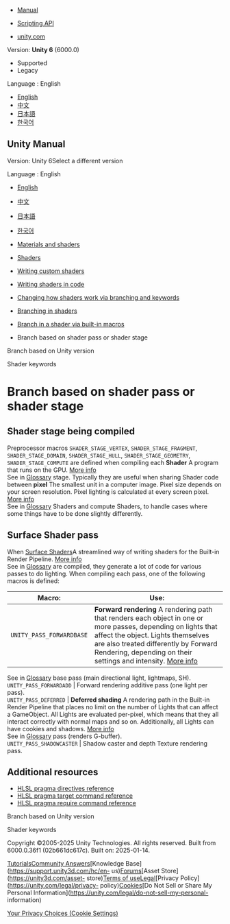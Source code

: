 [](https://docs.unity3d.com)

  * [Manual](../Manual/index.html)
  * [Scripting API](../ScriptReference/index.html)

  * [unity.com](https://unity.com/)

Version: **Unity 6** (6000.0)

  * Supported
  * Legacy

Language : English

  * [English](/Manual/shader-branching-pass.html)
  * [中文](/cn/current/Manual/shader-branching-pass.html)
  * [日本語](/ja/current/Manual/shader-branching-pass.html)
  * [한국어](/kr/current/Manual/shader-branching-pass.html)

[](https://docs.unity3d.com)

## Unity Manual

Version: Unity 6Select a different version

Language : English

  * [English](/Manual/shader-branching-pass.html)
  * [中文](/cn/current/Manual/shader-branching-pass.html)
  * [日本語](/ja/current/Manual/shader-branching-pass.html)
  * [한국어](/kr/current/Manual/shader-branching-pass.html)

  * [Materials and shaders](materials-and-shaders.html)
  * [Shaders](Shaders.html)
  * [Writing custom shaders](writing-custom-shaders.html)
  * [Writing shaders in code](shader-writing.html)
  * [Changing how shaders work via branching and keywords](SL-MultipleProgramVariants.html)
  * [Branching in shaders](shader-branching.html)
  * [Branch in a shader via built-in macros](shader-branching-built-in-macros.html)
  * Branch based on shader pass or shader stage

[](shader-branching-unity-version.html)

Branch based on Unity version

[](shader-keywords-landing.html)

Shader keywords

# Branch based on shader pass or shader stage

## Shader stage being compiled

Preprocessor macros `SHADER_STAGE_VERTEX`, `SHADER_STAGE_FRAGMENT`,
`SHADER_STAGE_DOMAIN`, `SHADER_STAGE_HULL`, `SHADER_STAGE_GEOMETRY`,
`SHADER_STAGE_COMPUTE` are defined when compiling each **Shader** A program
that runs on the GPU. [More info](Shaders.html)  
See in [Glossary](Glossary.html#Shader) stage. Typically they are useful when
sharing Shader code between **pixel** The smallest unit in a computer image.
Pixel size depends on your screen resolution. Pixel lighting is calculated at
every screen pixel. [More info](ShadowPerformance.html)  
See in [Glossary](Glossary.html#pixel) Shaders and compute Shaders, to handle
cases where some things have to be done slightly differently.

## Surface Shader pass

When [Surface Shaders](SL-SurfaceShaders.html)A streamlined way of writing
shaders for the Built-in Render Pipeline. [More info](SL-SurfaceShaders.html)  
See in [Glossary](Glossary.html#SurfaceShader) are compiled, they generate a
lot of code for various passes to do lighting. When compiling each pass, one
of the following macros is defined:

**Macro:** | **Use:**  
---|---  
`UNITY_PASS_FORWARDBASE` | **Forward rendering** A rendering path that renders each object in one or more passes, depending on lights that affect the object. Lights themselves are also treated differently by Forward Rendering, depending on their settings and intensity. [More info](RenderTech-ForwardRendering.html)  
See in [Glossary](Glossary.html#ForwardRendering) base pass (main directional
light, lightmaps, SH).  
`UNITY_PASS_FORWARDADD` | Forward rendering additive pass (one light per pass).  
`UNITY_PASS_DEFERRED` | **Deferred shading** A rendering path in the Built-in Render Pipeline that places no limit on the number of Lights that can affect a GameObject. All Lights are evaluated per-pixel, which means that they all interact correctly with normal maps and so on. Additionally, all Lights can have cookies and shadows. [More info](RenderTech-DeferredShading.html)  
See in [Glossary](Glossary.html#Deferredshading) pass (renders G-buffer).  
`UNITY_PASS_SHADOWCASTER` | Shadow caster and depth Texture rendering pass.  
  
## Additional resources

  * [HLSL pragma directives reference](SL-PragmaDirectives.html)
  * [HLSL pragma target command reference](SL-Pragma-target.html)
  * [HLSL pragma require command reference](SL-Pragma-require.html)

[](shader-branching-unity-version.html)

Branch based on Unity version

[](shader-keywords-landing.html)

Shader keywords

Copyright ©2005-2025 Unity Technologies. All rights reserved. Built from
6000.0.36f1 (02b661dc617c). Built on: 2025-01-14.

[Tutorials](https://learn.unity.com/)[Community
Answers](https://answers.unity3d.com)[Knowledge
Base](https://support.unity3d.com/hc/en-
us)[Forums](https://forum.unity3d.com)[Asset Store](https://unity3d.com/asset-
store)[Terms of
use](https://docs.unity3d.com/Manual/TermsOfUse.html)[Legal](https://unity.com/legal)[Privacy
Policy](https://unity.com/legal/privacy-
policy)[Cookies](https://unity.com/legal/cookie-policy)[Do Not Sell or Share
My Personal Information](https://unity.com/legal/do-not-sell-my-personal-
information)

[Your Privacy Choices (Cookie Settings)](javascript:void\(0\);)

